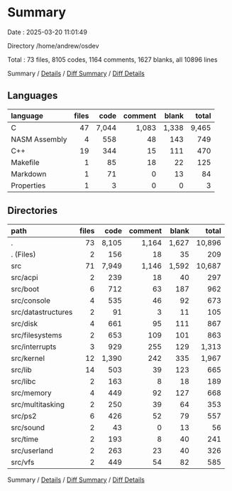 # Summary

Date : 2025-03-20 11:01:49

Directory /home/andrew/osdev

Total : 73 files,  8105 codes, 1164 comments, 1627 blanks, all 10896 lines

Summary / [Details](details.md) / [Diff Summary](diff.md) / [Diff Details](diff-details.md)

## Languages
| language | files | code | comment | blank | total |
| :--- | ---: | ---: | ---: | ---: | ---: |
| C | 47 | 7,044 | 1,083 | 1,338 | 9,465 |
| NASM Assembly | 4 | 558 | 48 | 143 | 749 |
| C++ | 19 | 344 | 15 | 111 | 470 |
| Makefile | 1 | 85 | 18 | 22 | 125 |
| Markdown | 1 | 71 | 0 | 13 | 84 |
| Properties | 1 | 3 | 0 | 0 | 3 |

## Directories
| path | files | code | comment | blank | total |
| :--- | ---: | ---: | ---: | ---: | ---: |
| . | 73 | 8,105 | 1,164 | 1,627 | 10,896 |
| . (Files) | 2 | 156 | 18 | 35 | 209 |
| src | 71 | 7,949 | 1,146 | 1,592 | 10,687 |
| src/acpi | 2 | 239 | 18 | 40 | 297 |
| src/boot | 6 | 712 | 63 | 187 | 962 |
| src/console | 4 | 535 | 46 | 92 | 673 |
| src/datastructures | 2 | 91 | 3 | 11 | 105 |
| src/disk | 4 | 661 | 95 | 111 | 867 |
| src/filesystems | 2 | 653 | 109 | 101 | 863 |
| src/interrupts | 3 | 929 | 255 | 129 | 1,313 |
| src/kernel | 12 | 1,390 | 242 | 335 | 1,967 |
| src/lib | 14 | 503 | 39 | 123 | 665 |
| src/libc | 2 | 163 | 8 | 18 | 189 |
| src/memory | 4 | 449 | 92 | 127 | 668 |
| src/multitasking | 2 | 250 | 39 | 64 | 353 |
| src/ps2 | 6 | 426 | 52 | 79 | 557 |
| src/sound | 2 | 43 | 0 | 13 | 56 |
| src/time | 2 | 193 | 8 | 40 | 241 |
| src/userland | 2 | 263 | 23 | 40 | 326 |
| src/vfs | 2 | 449 | 54 | 82 | 585 |

Summary / [Details](details.md) / [Diff Summary](diff.md) / [Diff Details](diff-details.md)